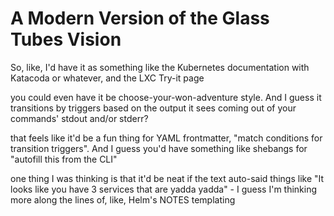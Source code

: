 # A Modern Version of the Glass Tubes Vision

So, like, I'd have it as something like the Kubernetes documentation with Katacoda or whatever, and the LXC Try-it page

you could even have it be choose-your-won-adventure style. And I guess it transitions by triggers based on the output it sees coming out of your commands' stdout and/or stderr?

that feels like it'd be a fun thing for YAML frontmatter, "match conditions for transition triggers". And I guess you'd have something like shebangs for "autofill this from the CLI"

one thing I was thinking is that it'd be neat if the text auto-said things like "It looks like you have 3 services that are yadda yadda" - I guess I'm thinking more along the lines of, like, Helm's NOTES templating
